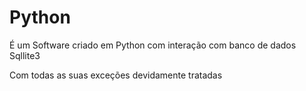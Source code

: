 # Python

É um Software criado em Python com interação com banco de dados Sqllite3


Com todas as suas exceções devidamente tratadas

